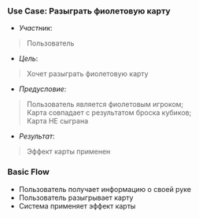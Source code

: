 ### Use Case: Разыграть фиолетовую карту
- *Участник*:
> Пользователь
- *Цель*:
> Хочет разыграть фиолетовую карту
- *Предусловие*:
> Пользователь является фиолетовым игроком;<br>
> Карта совпадает с результатом броска кубиков;<br>
> Карта НЕ сыграна
- *Результат*:
> Эффект карты применен

### Basic Flow
* Пользователь получает информацию о своей руке
* Пользователь разыгрывает карту
* Система применяет эффект карты